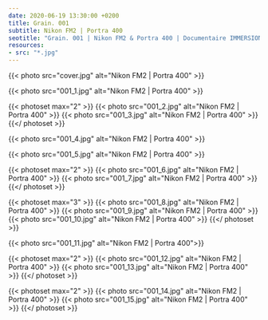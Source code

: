 ```yaml
---
date: 2020-06-19 13:30:00 +0200
title: Grain. 001
subtitle: Nikon FM2 | Portra 400
seotitle: "Grain. 001 | Nikon FM2 & Portra 400 | Documentaire IMMERSION"
resources:
- src: "*.jpg"
---
```


{{< photo src="cover.jpg" alt="Nikon FM2 | Portra 400" >}}

{{< photo src="001_1.jpg" alt="Nikon FM2 | Portra 400" >}}

{{< photoset max="2" >}}
  {{< photo src="001_2.jpg" alt="Nikon FM2 | Portra 400" >}}
  {{< photo src="001_3.jpg" alt="Nikon FM2 | Portra 400" >}}
{{</ photoset >}}

{{< photo src="001_4.jpg" alt="Nikon FM2 | Portra 400" >}}

{{< photo src="001_5.jpg" alt="Nikon FM2 | Portra 400" >}}

{{< photoset max="2" >}}
  {{< photo src="001_6.jpg" alt="Nikon FM2 | Portra 400" >}}
  {{< photo src="001_7.jpg" alt="Nikon FM2 | Portra 400" >}}
{{</ photoset >}}

{{< photoset max="3" >}}
  {{< photo src="001_8.jpg" alt="Nikon FM2 | Portra 400" >}}
  {{< photo src="001_9.jpg" alt="Nikon FM2 | Portra 400" >}}
  {{< photo src="001_10.jpg" alt="Nikon FM2 | Portra 400" >}}
{{</ photoset >}}

{{< photo src="001_11.jpg" alt="Nikon FM2 | Portra 400">}}

{{< photoset max="2" >}}
  {{< photo src="001_12.jpg" alt="Nikon FM2 | Portra 400" >}}
  {{< photo src="001_13.jpg" alt="Nikon FM2 | Portra 400" >}}
{{</ photoset >}}

{{< photoset max="2" >}}
  {{< photo src="001_14.jpg" alt="Nikon FM2 | Portra 400" >}}
  {{< photo src="001_15.jpg" alt="Nikon FM2 | Portra 400" >}}
{{</ photoset >}}